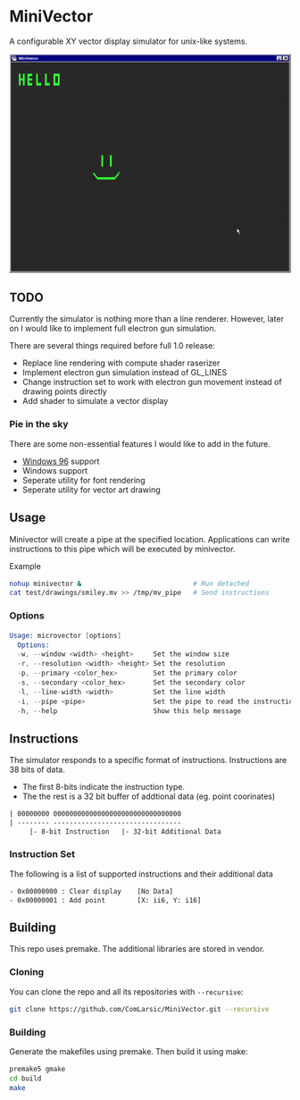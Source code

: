 # MiniVector

A configurable XY vector display simulator for unix-like systems.

![minivector_demo](docs/minivector_demo.png)

## TODO

Currently the simulator is nothing more than a line renderer.
However, later on I would like to implement full electron gun simulation.

There are several things required before full 1.0 release:

- Replace line rendering with compute shader raserizer
- Implement electron gun simulation instead of GL_LINES
- Change instruction set to work with electron gun movement instead of drawing points directly
- Add shader to simulate a vector display

### Pie in the sky

There are some non-essential features I would like to add in the future.

- [Windows 96](https://windows96.net/) support
- Windows support
- Seperate utility for font rendering
- Seperate utility for vector art drawing

## Usage

Minivector will create a pipe at the specified location.
Applications can write instructions to this pipe which will be executed by minivector.

Example

```bash
nohup minivector &                            # Run detached
cat test/drawings/smiley.mv >> /tmp/mv_pipe   # Send instructions
```

### Options

```s
Usage: microvector [options]
  Options:
  -w, --window <width> <height>     Set the window size
  -r, --resolution <width> <height> Set the resolution
  -p, --primary <color_hex>         Set the primary color
  -s, --secondary <color_hex>       Set the secondary color
  -l, --line-width <width>          Set the line width
  -i, --pipe <pipe>                 Set the pipe to read the instructions
  -h, --help                        Show this help message
```

## Instructions

The simulator responds to a specific format of instructions.
Instructions are 38 bits of data.

- The first 8-bits indicate the instruction type.
- The the rest is a 32 bit buffer of addtional data (eg. point coorinates)

```
| 00000000 00000000000000000000000000000000
| -------- --------------------------------
     |- 8-bit Instruction   |- 32-bit Additional Data
```

### Instruction Set

The following is a list of supported instructions and their additional data

```
- 0x00000000 : Clear display    [No Data]
- 0x00000001 : Add point        [X: ii6, Y: i16]
```

## Building

This repo uses premake. The additional libraries are stored in vendor.

### Cloning

You can clone the repo and all its repositories with `--recursive`:

```bash
git clone https://github.com/ComLarsic/MiniVector.git --recursive
```

### Building

Generate the makefiles using premake.
Then build it using make:

```bash
premake5 gmake
cd build
make
```
